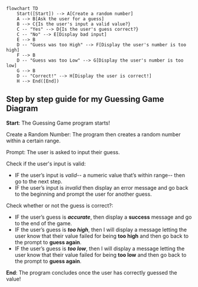 ```mermaid
flowchart TD
    Start([Start]) --> A[Create a random number]
    A --> B[Ask the user for a guess]
    B --> C{Is the user's input a valid value?}
    C -- "Yes" --> D{Is the user's guess correct?}
    C -- "No" --> E[Display bad input]
    E --> B
    D -- "Guess was too High" --> F[Display the user's number is too high]
    F --> B
    D -- "Guess was too Low" --> G[Display the user's number is too low]
    G --> B
    D -- "Correct!" --> H[Display the user is correct!]
    H --> End([End])
```
## Step by step guide for my Guessing Game Diagram

**Start**: The Guessing Game program starts!

Create a Random Number: The program then creates a random number within a certain range.


Prompt: The user is asked to input their guess.


Check if the user's input is valid:
*	IF the user’s input is _valid_-- a numeric value that’s within range-- then go to the next step.
*	IF the user’s input is _invalid_ then display an error message and go back to the beginning and prompt the user for another guess.


Check whether or not the guess is correct?:
*	IF the user’s guess is **_accurate_**, then display a **success** message and go to the end of the game.
*	IF the user’s guess is **_too high_**, then I will display a message letting the user know that their value failed for being **too high** and then go back to the prompt to **guess again**.
*	IF the user’s guess is **_too low_**, then I will display a message letting the user know that their value failed for being **too low** and then go back to the prompt to **guess again**.


**End**: The program concludes once the user has correctly guessed the value!
